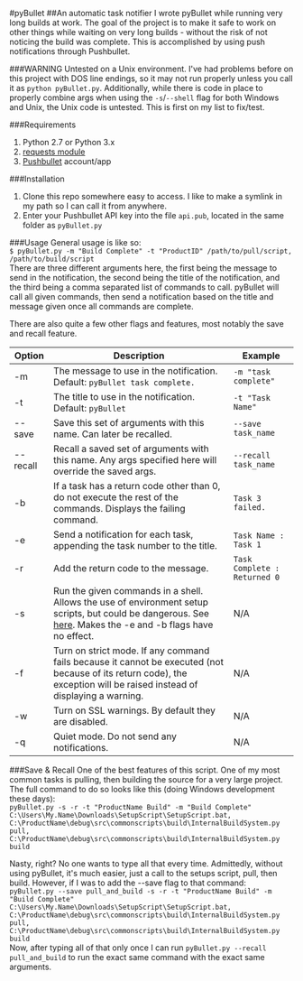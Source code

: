 #pyBullet
##An automatic task notifier
I wrote pyBullet while running very long builds at work. The goal of the project is to make it safe to work on other things while waiting on very long builds - without the risk of not noticing the build was complete. This is accomplished by using push notifications through Pushbullet.

###WARNING
Untested on a Unix environment. I've had problems before on this project with DOS line endings, so it may not run properly unless you call it as `python pyBullet.py`. Additionally, while there is code in place to properly combine args when using the `-s`/`--shell` flag for both Windows and Unix, the Unix code is untested. This is first on my list to fix/test.

###Requirements
1. Python 2.7 or Python 3.x  
2. [requests module](http://docs.python-requests.org/en/latest/)  
3. [Pushbullet](https://www.pushbullet.com/) account/app

###Installation
1. Clone this repo somewhere easy to access. I like to make a symlink in my path so I can call it from anywhere.
2. Enter your Pushbullet API key into the file `api.pub`, located in the same folder as `pyBullet.py`

###Usage
General usage is like so:  
`$ pyBullet.py -m "Build Complete" -t "ProductID" /path/to/pull/script, /path/to/build/script`  
There are three different arguments here, the first being the message to send in the notification, the second being the title of the notification, and the third being a comma separated list of commands to call. pyBullet will call all given commands, then send a notification based on the title and message given once all commands are complete.

There are also quite a few other flags and features, most notably the save and recall feature.

| Option | Description | Example |
| ------ | ----------- | ------- |
| -m | The message to use in the notification. Default: `pyBullet task complete.` | `-m "task complete"` |
| -t | The title to use in the notification. Default: `pyBullet` | `-t "Task Name"` |
| --save | Save this set of arguments with this name. Can later be recalled. | `--save task_name` |
| --recall | Recall a saved set of arguments with this name. Any args specified here will override the saved args. | `--recall task_name` |
| -b | If a task has a return code other than 0, do not execute the rest of the commands. Displays the failing command. | `Task 3 failed.` |
| -e | Send a notification for each task, appending the task number to the title. | `Task Name : Task 1` |
| -r | Add the return code to the message. | `Task Complete : Returned 0` |
| -s | Run the given commands in a shell. Allows the use of environment setup scripts, but could be dangerous. See [here](https://docs.python.org/2/library/subprocess.html#frequently-used-arguments). Makes the -e and -b flags have no effect. | N/A |
| -f | Turn on strict mode. If any command fails because it cannot be executed (not because of its return code), the exception will be raised instead of displaying a warning. | N/A |
| -w | Turn on SSL warnings. By default they are disabled. | N/A |
| -q | Quiet mode. Do not send any notifications. | N/A |

###Save & Recall
One of the best features of this script. One of my most common tasks is pulling, then building the source for a very large project. The full command to do so looks like this (doing Windows development these days):  
`pyBullet.py -s -r -t "ProductName Build" -m "Build Complete" C:\Users\My.Name\Downloads\SetupScript\SetupScript.bat, C:\ProductName\debug\src\commonscripts\build\InternalBuildSystem.py pull, C:\ProductName\debug\src\commonscripts\build\InternalBuildSystem.py build`  

Nasty, right? No one wants to type all that every time. Admittedly, without using pyBullet, it's much easier, just a call to the setups script, pull, then build. However, if I was to add the --save flag to that command:  
`pyBullet.py --save pull_and_build -s -r -t "ProductName Build" -m "Build Complete" C:\Users\My.Name\Downloads\SetupScript\SetupScript.bat, C:\ProductName\debug\src\commonscripts\build\InternalBuildSystem.py pull, C:\ProductName\debug\src\commonscripts\build\InternalBuildSystem.py build`  
Now, after typing all of that only once I can run `pyBullet.py --recall pull_and_build` to run the exact same command with the exact same arguments.
